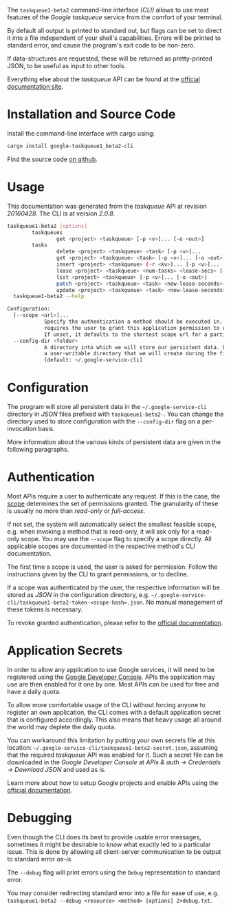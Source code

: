 <!---
DO NOT EDIT !
This file was generated automatically from 'src/mako/cli/README.md.mako'
DO NOT EDIT !
-->
The `taskqueue1-beta2` command-line interface *(CLI)* allows to use most features of the *Google taskqueue* service from the comfort of your terminal.

By default all output is printed to standard out, but flags can be set to direct it into a file independent of your shell's
capabilities. Errors will be printed to standard error, and cause the program's exit code to be non-zero.

If data-structures are requested, these will be returned as pretty-printed JSON, to be useful as input to other tools.

Everything else about the *taskqueue* API can be found at the
[official documentation site](https://developers.google.com/appengine/docs/python/taskqueue/rest).

# Installation and Source Code

Install the command-line interface with cargo using:

```bash
cargo install google-taskqueue1_beta2-cli
```

Find the source code [on github](https://github.com/Byron/google-apis-rs/tree/main/gen/taskqueue1_beta2-cli).

# Usage

This documentation was generated from the *taskqueue* API at revision *20160428*. The CLI is at version *2.0.8*.

```bash
taskqueue1-beta2 [options]
        taskqueues
                get <project> <taskqueue> [-p <v>]... [-o <out>]
        tasks
                delete <project> <taskqueue> <task> [-p <v>]...
                get <project> <taskqueue> <task> [-p <v>]... [-o <out>]
                insert <project> <taskqueue> (-r <kv>)... [-p <v>]... [-o <out>]
                lease <project> <taskqueue> <num-tasks> <lease-secs> [-p <v>]... [-o <out>]
                list <project> <taskqueue> [-p <v>]... [-o <out>]
                patch <project> <taskqueue> <task> <new-lease-seconds> (-r <kv>)... [-p <v>]... [-o <out>]
                update <project> <taskqueue> <task> <new-lease-seconds> (-r <kv>)... [-p <v>]... [-o <out>]
  taskqueue1-beta2 --help

Configuration:
  [--scope <url>]...
            Specify the authentication a method should be executed in. Each scope
            requires the user to grant this application permission to use it.
            If unset, it defaults to the shortest scope url for a particular method.
  --config-dir <folder>
            A directory into which we will store our persistent data. Defaults to
            a user-writable directory that we will create during the first invocation.
            [default: ~/.google-service-cli]

```

# Configuration

The program will store all persistent data in the `~/.google-service-cli` directory in *JSON* files prefixed with `taskqueue1-beta2-`.  You can change the directory used to store configuration with the `--config-dir` flag on a per-invocation basis.

More information about the various kinds of persistent data are given in the following paragraphs.

# Authentication

Most APIs require a user to authenticate any request. If this is the case, the [scope][scopes] determines the 
set of permissions granted. The granularity of these is usually no more than *read-only* or *full-access*.

If not set, the system will automatically select the smallest feasible scope, e.g. when invoking a
method that is read-only, it will ask only for a read-only scope. 
You may use the `--scope` flag to specify a scope directly. 
All applicable scopes are documented in the respective method's CLI documentation.

The first time a scope is used, the user is asked for permission. Follow the instructions given 
by the CLI to grant permissions, or to decline.

If a scope was authenticated by the user, the respective information will be stored as *JSON* in the configuration
directory, e.g. `~/.google-service-cli/taskqueue1-beta2-token-<scope-hash>.json`. No manual management of these tokens
is necessary.

To revoke granted authentication, please refer to the [official documentation][revoke-access].

# Application Secrets

In order to allow any application to use Google services, it will need to be registered using the 
[Google Developer Console][google-dev-console]. APIs the application may use are then enabled for it
one by one. Most APIs can be used for free and have a daily quota.

To allow more comfortable usage of the CLI without forcing anyone to register an own application, the CLI
comes with a default application secret that is configured accordingly. This also means that heavy usage
all around the world may deplete the daily quota.

You can workaround this limitation by putting your own secrets file at this location: 
`~/.google-service-cli/taskqueue1-beta2-secret.json`, assuming that the required *taskqueue* API 
was enabled for it. Such a secret file can be downloaded in the *Google Developer Console* at 
*APIs & auth -> Credentials -> Download JSON* and used as is.

Learn more about how to setup Google projects and enable APIs using the [official documentation][google-project-new].


# Debugging

Even though the CLI does its best to provide usable error messages, sometimes it might be desirable to know
what exactly led to a particular issue. This is done by allowing all client-server communication to be 
output to standard error *as-is*.

The `--debug` flag will print errors using the `Debug` representation to standard error.

You may consider redirecting standard error into a file for ease of use, e.g. `taskqueue1-beta2 --debug <resource> <method> [options] 2>debug.txt`.


[scopes]: https://developers.google.com/+/api/oauth#scopes
[revoke-access]: http://webapps.stackexchange.com/a/30849
[google-dev-console]: https://console.developers.google.com/
[google-project-new]: https://developers.google.com/console/help/new/
